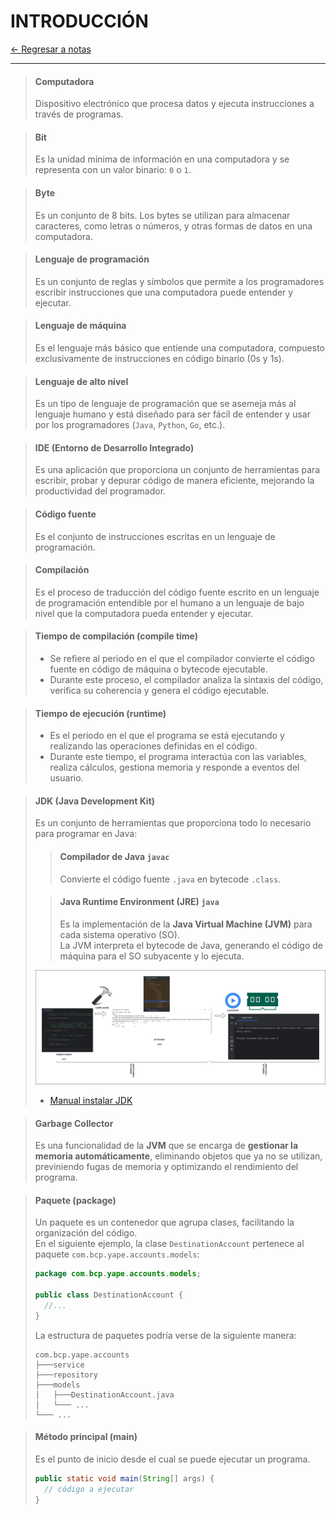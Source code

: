 # INTRODUCCIÓN

[← Regresar a notas](../../README.md) <br>

---

> #### Computadora
> Dispositivo electrónico que procesa datos y ejecuta instrucciones a través de programas.

> #### Bit
> Es la unidad mínima de información en una computadora y se representa con un valor binario: `0` o `1`.

> #### Byte
> Es un conjunto de 8 bits. Los bytes se utilizan para almacenar caracteres, como letras o números, y otras formas de datos en una computadora.

> #### Lenguaje de programación
> Es un conjunto de reglas y símbolos que permite a los programadores escribir instrucciones que una computadora puede entender y ejecutar.

> #### Lenguaje de máquina
> Es el lenguaje más básico que entiende una computadora, compuesto exclusivamente de instrucciones en código binario (0s y 1s).

> #### Lenguaje de alto nivel
> Es un tipo de lenguaje de programación que se asemeja más al lenguaje humano y está diseñado para ser fácil de entender y usar por los programadores (`Java`, `Python`, `Go`, etc.).

> #### IDE (Entorno de Desarrollo Integrado)
> Es una aplicación que proporciona un conjunto de herramientas para escribir, probar y depurar código de manera eficiente, mejorando la productividad del programador.

> #### Código fuente
> Es el conjunto de instrucciones escritas en un lenguaje de programación.

> #### Compilación
> Es el proceso de traducción del código fuente escrito en un lenguaje de programación entendible por el humano a un lenguaje de bajo nivel que la computadora pueda entender y ejecutar.

> #### Tiempo de compilación (compile time)
> - Se refiere al periodo en el que el compilador convierte el código fuente en código de máquina o bytecode ejecutable.  
> - Durante este proceso, el compilador analiza la sintaxis del código, verifica su coherencia y genera el código ejecutable.  

> #### Tiempo de ejecución (runtime)
> - Es el periodo en el que el programa se está ejecutando y realizando las operaciones definidas en el código.  
> - Durante este tiempo, el programa interactúa con las variables, realiza cálculos, gestiona memoria y responde a eventos del usuario.

> #### JDK (Java Development Kit)
> Es un conjunto de herramientas que proporciona todo lo necesario para programar en Java:
>
> > #### Compilador de Java `javac` <br>
> > Convierte el código fuente `.java` en bytecode `.class`.
>
> > #### Java Runtime Environment (JRE) `java` <br>
> > Es la implementación de la **Java Virtual Machine (JVM)** para cada sistema operativo (SO).  
> > La JVM interpreta el bytecode de Java, generando el código de máquina para el SO subyacente y lo ejecuta.
>
> ![Compilación y ejecución](resources/compilation-and-execution.png)
>
> - [Manual instalar JDK](https://github.com/miguel-armas-abt/technical-resources/blob/main/02_backend/java/jdk/install/README.md)

> #### Garbage Collector
> Es una funcionalidad de la **JVM** que se encarga de **gestionar la memoria automáticamente**, eliminando objetos que ya no se utilizan,
> previniendo fugas de memoria y optimizando el rendimiento del programa.  

> #### Paquete (package)
> Un paquete es un contenedor que agrupa clases, facilitando la organización del código.  
> En el siguiente ejemplo, la clase `DestinationAccount` pertenece al paquete `com.bcp.yape.accounts.models`:
>
> ```java
> package com.bcp.yape.accounts.models;
> 
> public class DestinationAccount {
>   //...
> }
> ```
>
> La estructura de paquetes podría verse de la siguiente manera:
>
> ```
> com.bcp.yape.accounts
> ├───service
> ├───repository
> ├───models
> │   ├───DestinationAccount.java
> │   └─── ...
> └─── ...
> ```

> #### Método principal (main)
> Es el punto de inicio desde el cual se puede ejecutar un programa.
>
> ```java
> public static void main(String[] args) {
>   // código a ejecutar
> }
> ```

